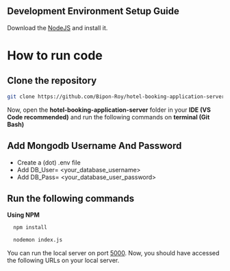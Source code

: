 ## Development Environment Setup Guide

Download the [NodeJS](https://nodejs.org/en) and install it.

# How to run code

## Clone the repository

```sh
git clone https://github.com/Bipon-Roy/hotel-booking-application-server
```

Now, open the <b>hotel-booking-application-server</b> folder in your <b>IDE (VS Code recommended)</b> and run the following commands on <b>terminal (Git Bash)</b>

## Add Mongodb Username And Password

-   Create a (dot) .env file
-   Add DB_User= <your_database_username>
-   Add DB_Pass= <your_database_user_password>

## Run the following commands

<b>Using NPM</b>

```bash
  npm install
```

```bash
  nodemon index.js
```

You can run the local server on port [5000](http://localhost:5000/). Now, you should have accessed the following URLs on your local server.
